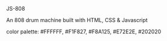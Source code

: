 JS-808

An 808 drum machine built with HTML, CSS & Javascript

color palette: #FFFFFF, #F1F827, #F8A125, #E72E2E, #202020